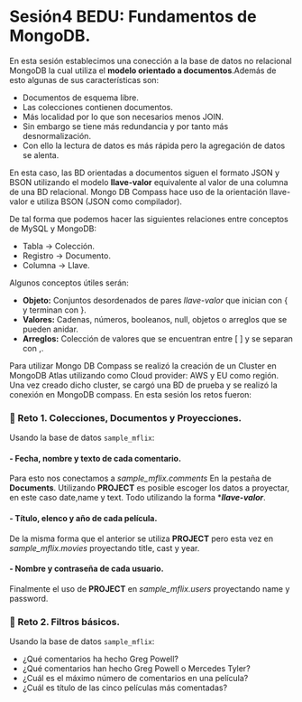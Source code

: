 # Sesión4 BEDU: Fundamentos de MongoDB.
En esta sesión establecimos una conección a la base de datos no relacional MongoDB la cual utiliza el **modelo orientado a documentos**.Además de esto algunas de sus características son:
- Documentos de esquema libre.
- Las colecciones contienen documentos.
- Más localidad por lo que son necesarios menos JOIN. 
- Sin embargo se tiene más redundancia y por tanto más desnormalización.
- Con ello la lectura de datos es más rápida pero la agregación de datos se alenta.

En esta caso, las BD orientadas a documentos siguen el formato JSON y BSON utilizando el modelo **llave-valor** equivalente al valor de una columna de una BD relacional.
Mongo DB Compass hace uso de la orientación llave-valor e utiliza BSON (JSON como compilador).

De tal forma que podemos hacer las siguientes relaciones entre conceptos de MySQL y MongoDB:
- Tabla -> Colección.
- Registro -> Documento.
- Columna -> Llave.

Algunos conceptos útiles serán:
- **Objeto:** Conjuntos desordenados de pares *llave-valor* que inician con { y terminan con }.
- **Valores:** Cadenas, números, booleanos, null, objetos o arreglos que se pueden anidar.
- **Arreglos:** Colección de valores que se encuentran entre [ ] y se separan con ,.

Para utilizar Mongo DB Compass se realizó la creación de un Cluster en MongoDB Atlas utilizando como Cloud provider: AWS y EU como región. Una vez creado dicho cluster, se cargó una BD de prueba y se realizó la conexión en MongoDB compass.
En esta sesión los retos fueron:
### :pushpin: Reto 1. Colecciones, Documentos y Proyecciones.
Usando la base de datos `sample_mflix`:

#### - Fecha, nombre y texto de cada comentario.
Para esto nos conectamos a *sample_mflix.comments* En la pestaña de **Documents**. Utilizando **PROJECT** es posible escoger los datos a proyectar, en este caso date,name y text. Todo utilizando la forma ****llave-valor***.

#### - Título, elenco y año de cada película.
De la misma forma que el anterior se utiliza **PROJECT** pero esta vez en *sample_mflix.movies* proyectando title, cast y year.
#### - Nombre y contraseña de cada usuario.
Finalmente el uso de **PROJECT** en *sample_mflix.users* proyectando name y password.
### :pushpin: Reto 2. Filtros básicos.
Usando la base de datos `sample_mflix`:

- ¿Qué comentarios ha hecho Greg Powell?
- ¿Qué comentarios han hecho Greg Powell o Mercedes Tyler?
- ¿Cuál es el máximo número de comentarios en una película?
- ¿Cuál es título de las cinco películas más comentadas?
